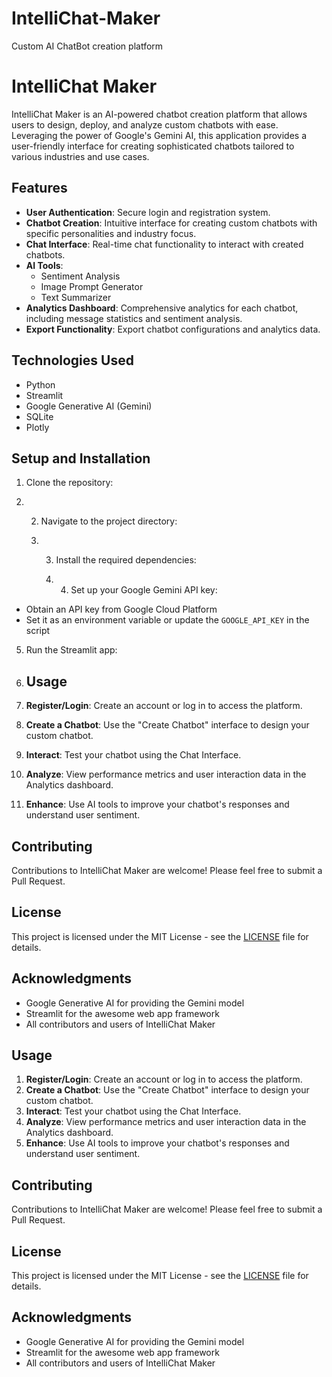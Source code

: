 # IntelliChat-Maker
Custom AI ChatBot creation platform

# IntelliChat Maker

IntelliChat Maker is an AI-powered chatbot creation platform that allows users to design, deploy, and analyze custom chatbots with ease. Leveraging the power of Google's Gemini AI, this application provides a user-friendly interface for creating sophisticated chatbots tailored to various industries and use cases.

## Features

- **User Authentication**: Secure login and registration system.
- **Chatbot Creation**: Intuitive interface for creating custom chatbots with specific personalities and industry focus.
- **Chat Interface**: Real-time chat functionality to interact with created chatbots.
- **AI Tools**: 
  - Sentiment Analysis
  - Image Prompt Generator
  - Text Summarizer
- **Analytics Dashboard**: Comprehensive analytics for each chatbot, including message statistics and sentiment analysis.
- **Export Functionality**: Export chatbot configurations and analytics data.

## Technologies Used

- Python
- Streamlit
- Google Generative AI (Gemini)
- SQLite
- Plotly

## Setup and Installation

1. Clone the repository:

2. 2. Navigate to the project directory:
  
   3. 3. Install the required dependencies:
     
      4. 4. Set up your Google Gemini API key:
- Obtain an API key from Google Cloud Platform
- Set it as an environment variable or update the `GOOGLE_API_KEY` in the script

5. Run the Streamlit app:

6. ## Usage

1. **Register/Login**: Create an account or log in to access the platform.
2. **Create a Chatbot**: Use the "Create Chatbot" interface to design your custom chatbot.
3. **Interact**: Test your chatbot using the Chat Interface.
4. **Analyze**: View performance metrics and user interaction data in the Analytics dashboard.
5. **Enhance**: Use AI tools to improve your chatbot's responses and understand user sentiment.

## Contributing

Contributions to IntelliChat Maker are welcome! Please feel free to submit a Pull Request.

## License

This project is licensed under the MIT License - see the [LICENSE](LICENSE) file for details.

## Acknowledgments

- Google Generative AI for providing the Gemini model
- Streamlit for the awesome web app framework
- All contributors and users of IntelliChat Maker

## Usage

1. **Register/Login**: Create an account or log in to access the platform.
2. **Create a Chatbot**: Use the "Create Chatbot" interface to design your custom chatbot.
3. **Interact**: Test your chatbot using the Chat Interface.
4. **Analyze**: View performance metrics and user interaction data in the Analytics dashboard.
5. **Enhance**: Use AI tools to improve your chatbot's responses and understand user sentiment.

## Contributing

Contributions to IntelliChat Maker are welcome! Please feel free to submit a Pull Request.

## License

This project is licensed under the MIT License - see the [LICENSE](LICENSE) file for details.

## Acknowledgments

- Google Generative AI for providing the Gemini model
- Streamlit for the awesome web app framework
- All contributors and users of IntelliChat Maker
